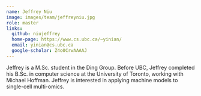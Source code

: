 ```yaml
---
name: Jeffrey Niu
image: images/team/jeffreyniu.jpg
role: master
links:
  github: niujeffrey
  home-page: https://www.cs.ubc.ca/~yinian/
  email: yinian@cs.ubc.ca
  google-scholar: Z4o0CrwAAAAJ
---
```


Jeffrey is a M.Sc. student in the Ding Group.
Before UBC, Jeffrey completed his B.Sc. in computer science at the University of Toronto, working with Michael Hoffman.
Jeffrey is interested in applying machine models to single-cell multi-omics.
